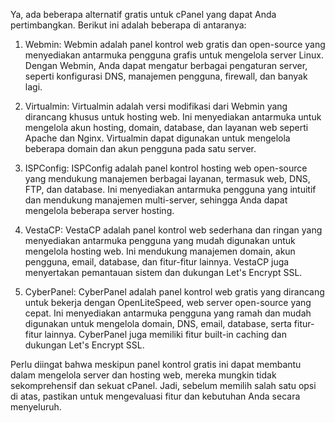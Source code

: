 Ya, ada beberapa alternatif gratis untuk cPanel yang dapat Anda pertimbangkan. Berikut ini adalah beberapa di antaranya:

1. Webmin: Webmin adalah panel kontrol web gratis dan open-source yang menyediakan antarmuka pengguna grafis untuk mengelola server Linux. Dengan Webmin, Anda dapat mengatur berbagai pengaturan server, seperti konfigurasi DNS, manajemen pengguna, firewall, dan banyak lagi.

2. Virtualmin: Virtualmin adalah versi modifikasi dari Webmin yang dirancang khusus untuk hosting web. Ini menyediakan antarmuka untuk mengelola akun hosting, domain, database, dan layanan web seperti Apache dan Nginx. Virtualmin dapat digunakan untuk mengelola beberapa domain dan akun pengguna pada satu server.

3. ISPConfig: ISPConfig adalah panel kontrol hosting web open-source yang mendukung manajemen berbagai layanan, termasuk web, DNS, FTP, dan database. Ini menyediakan antarmuka pengguna yang intuitif dan mendukung manajemen multi-server, sehingga Anda dapat mengelola beberapa server hosting.

4. VestaCP: VestaCP adalah panel kontrol web sederhana dan ringan yang menyediakan antarmuka pengguna yang mudah digunakan untuk mengelola hosting web. Ini mendukung manajemen domain, akun pengguna, email, database, dan fitur-fitur lainnya. VestaCP juga menyertakan pemantauan sistem dan dukungan Let's Encrypt SSL.

5. CyberPanel: CyberPanel adalah panel kontrol web gratis yang dirancang untuk bekerja dengan OpenLiteSpeed, web server open-source yang cepat. Ini menyediakan antarmuka pengguna yang ramah dan mudah digunakan untuk mengelola domain, DNS, email, database, serta fitur-fitur lainnya. CyberPanel juga memiliki fitur built-in caching dan dukungan Let's Encrypt SSL.

Perlu diingat bahwa meskipun panel kontrol gratis ini dapat membantu dalam mengelola server dan hosting web, mereka mungkin tidak sekomprehensif dan sekuat cPanel. Jadi, sebelum memilih salah satu opsi di atas, pastikan untuk mengevaluasi fitur dan kebutuhan Anda secara menyeluruh.